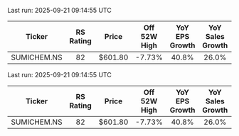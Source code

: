 

Last run: 2025-09-21 09:14:55 UTC

| Ticker | RS Rating | Price | Off 52W High | YoY EPS Growth | YoY Sales Growth | ROE |
|:------:|:---------:|:-----:|:--------------:|:--------------:|:----------------:|:---:|
| SUMICHEM.NS | 82 | $601.80 | -7.73% | 40.8% | 26.0% | 19.2% |




Last run: 2025-09-21 09:14:55 UTC

| Ticker | RS Rating | Price | Off 52W High | YoY EPS Growth | YoY Sales Growth | ROE |
|:------:|:---------:|:-----:|:--------------:|:--------------:|:----------------:|:---:|
| SUMICHEM.NS | 82 | $601.80 | -7.73% | 40.8% | 26.0% | 19.2% |


